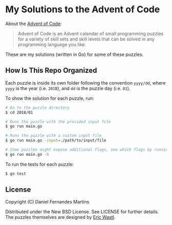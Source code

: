 # My Solutions to the Advent of Code

About the [Advent of Code](https://adventofcode.com):

> Advent of Code is an Advent calendar of small programming puzzles for a
> variety of skill sets and skill levels that can be solved in any
> programming language you like.

These are my solutions (written in Go) for some of these puzzles.

## How Is This Repo Organized

Each puzzle is inside its own folder following the convention
`yyyy/dd`, where `yyyy` is the year (i.e. `2018`), and `dd` is the puzzle day
(i.e. `01`).

To show the solution for each puzzle, run:

```sh
# Go to the puzzle directory
$ cd 2018/01

# Runs the puzzle with the provided input file
$ go run main.go

# Runs the puzzle with a custom input file
$ go run main.go -input=./path/to/input/file

# Some puzzles might expose additional flags, see which flags by running
$ go run main.go -h
```

To run the tests for each puzzle:

```sh
$ go test
```

## License

Copyright (C) Daniel Fernandes Martins

Distributed under the New BSD License. See LICENSE for further details.
The puzzles themselves are designed by [Eric Wastl](https://twitter.com/ericwastl).
